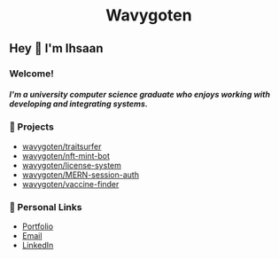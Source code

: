 <div align="center">
    <h1>Wavygoten</h1>
</div>

## Hey :wave: I'm Ihsaan

### Welcome!

##### I'm a university computer science graduate who enjoys working with developing and integrating systems.  

### :notebook: Projects

- [wavygoten/traitsurfer]
- [wavygoten/nft-mint-bot]
- [wavygoten/license-system]
- [wavygoten/MERN-session-auth]
- [wavygoten/vaccine-finder]

### :link: Personal Links

- [Portfolio]
- [Email]
- [LinkedIn]

[wavygoten/traitsurfer]: https://github.com/wavygoten/rarity-api
[wavygoten/nft-mint-bot]: https://github.com/wavygoten/nft-mint-bot
[wavygoten/license-system]: https://github.com/wavygoten/Licensing-System
[wavygoten/mern-session-auth]: https://github.com/wavygoten/MERN-session-auth
[wavygoten/vaccine-finder]: https://github.com/wavygoten/vaccine-finder
[portfolio]: https://ihsaancloud.vercel.app/
[medium]: https://ihsaan.medium.com/
[email]: mailto:ihsaanb@gmail.com
[LinkedIn]: https://www.linkedin.com/in/ihsaanb
